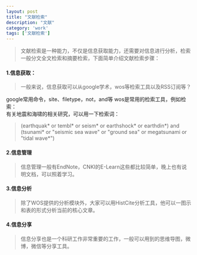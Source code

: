 ```yaml
---
layout: post
title: "文献检索"
description: "文献"
category: 'work'
tags: ['文献检索']
---
```



> 文献检索是一种能力，不仅是信息获取能力，还需要对信息进行分析，检索一般分文全文检索和摘要检索，下面简单介绍文献检索步骤：    

#### 1.信息获取： 
> 一般来说，信息获取可以从google学术，wos等检索工具以及RSS订阅等？

google常用命令，site、filetype，not，and等
wos是常用的检索工具，例如检索：    
有关地震和海啸的相关研究，可以用一下检索词：

> (earthquak* or tembl* or seism* or earthshock* or earthdin*) and (tsunami* or "seismic sea wave" or "ground sea" or megatsunami or "tidal wave*")

<!--more-->

#### 2.信息管理    

> 信息管理一般有EndNote，CNKI的E-Learn这些都比较简单，晚上也有说明文档，可以照着学习。

#### 3.信息分析    

> 除了WOS提供的分析模块外，大家可以用HistCite分析工具，他可以一图示和表的形式分析当前的核心文章。

#### 4.信息分享    

> 信息分享也是一个科研工作非常重要的工作，一般可以用到的思维导图，微博，微信等分享工具。





